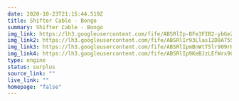 ```yaml
---
date: 2020-10-23T21:15:44.519Z
title: Shifter Cable - Bongo
summary: Shifter Cable - Bongo
img_link: https://lh3.googleusercontent.com/fife/ABSRlIp-BFe3FIB2-ybGeZhFBy0NBfUj9pdU2K_1_hLKCvnVsUcwN7-A6j58uj8k2AOMfz1qY4OO1xRjkCfE1a-SJ01rPqM4c6lymOZcMv6Dg8zVlxh4A62sPHCb6XJJ7ieNBX5ckR2S8GQWQ2YtW0doLAUxLgWyKEjZ6cwIkN875tSr38xcplQlq95HwewdGlkS5OjgOa17iz-zKoLTlGx9iKR9UlD_Z69zs9oMy65O4lqWsy0s3JF95PQSmf32DoxWvMyw5es0y_dpjX26KwqvytijuLixDLcZTjau3nrGFylIdQeJZ7mmmOHLBpWPnujy09ravCw3TJPj7gVKYLvZi9BwdaOFPH8VQ5MkePXWni6Q3MawxeOQZYXQ3b7NGWKul_ZGE5PbNQb1yTkLNqfq3KNqmP1oumykzlECYBS5mG1diZxjRT0S-314n8-EflBaUWgrFm2tAxFIBLSLFDnEsJHxgQVbUueYryXs7T2Gk5NNKsXTysUgl2CpqBi3LLhLdgfzZPhIHukhfNGMeeyk_U1YBRuKCADhZv8Lpfm3uZasH4mmWUfekuQrZM3ctS0xBbRz2vhxAxdF9rAajGZjiCgxhXSACMPYNPGrLTZDTAo21utGfVnxv5823HN2RByJ94gtwgToyER47JAOLWanS_JaitSe8NIW73qrV598fHjN5YTT1VnCEmQK5KyGOULHTQoQmMMlVj7PQonTrfqdDDZOPxz69--P7Q=w738-h650-ft
img_link2: https://lh3.googleusercontent.com/fife/ABSRlIr93Llas12D8A75SGI1gYNr8W9weJRlVgrD5tJUS_TzaUNWgmCt3cR5M0apmzBULrvidhuNMsIrPmWCtnkjolINn80fE-E--6Jnv-Ohr0Pnzjbjbo6gwgPFFeL4UCxU3qyZS-Csg4jG7x8F23G4F4JwFc15p0Hvd_iya2PjI5UCfUKYdvryGNX-Bk5NsqN64q9oKiq5ekIADAknjbUE70gSyxv-K2rI-QdKQ0_fwzBmmH7lGZDe21JhIhK5jCJRxMl-qUM1KPUoQp4zJxJ5DWXhpVxrIaFyshRXeREzPhsFLgJWWtqg_YAzdVaQWmWbwr09i-PPbURHoT5irRbhHbqn3jGRdEAPMkTcM2KztM6CH9s9Nn7thwe2HSF6uu6mjcs8G2LXcPircpJNUUO_BRZuhCB9-yAhptoLqjk4N3LznQpO-FYBTPhPmbG53vtS0cPSDnkIXJwqVVXj0v57J5LUylgXaWjOIQcO2MdtuieORh7EFjZway-Fm-c5zh0rgBWkuj0zAvgNOi_CYNxfEv4pKBttBKFzCfwjfDDvGqxTkbbojxSh1hN-CeabZ-ia9NSmzoReuSYj5S4aW170zvuROl0g78kZKZGodrnyfkJQwGAnZQg70X1vYOwBkFFU2bZDD80rEchrEU3N7M8zgAU6QzyA6U5QoR83e-q8BF4SbhnLuuq1ktHM8NviH86UULZYxfE5rDSQZdjgoXRLB72wjRmnNS0ZqQ=w738-h650-ft
img_link3: https://lh3.googleusercontent.com/fife/ABSRlIpmBnWtT5lr909rHU-ygkzgXttHcB_ot_Buiqqd_2jGGCOadfIaSCX2ZSelIiNG17vMk-0nvFYV2Rw6IA1bTfa9R0X8HdX4ucly9XYI5MesSpS_Hu5zhVdiaqLBHqE3jZDTxBoFFEYG3RCO5518Rj6bRTLH_iuA2Q6umRrDsy9pVJcw2LPjPE2RjGn8QchaiNviG4q2KvMQif4uFB1m_T-W862bJYEmzAGAl_opm3SmdiV7mLNUvcMLXothudio_8utXe1t-V0RQOGcllMYNZSOT9ie2TvXVwtMdmU7hMVSm_1NIXUNb49wTpkxoO6LwS3FtH2V1cO49qEYzrW0qg9Fb1S3jpxZoAlOKW4Bm14R87HAtqXMT79xFdCgbvHISKtFK3MiVQCcuUjEbn0pQ7DTBbuf3-Ka5iwYEcTT3dGNTE9rHuXDAUIKB2taWwFy1mFcLyR0j8IT4ZYlJ5JYYC4-AQ7xptZx5ZiPAG44LyGc8VQL5muUsR_JufxelzQWB2K9MyYhcMfSRn8QaDCps3Zjx6rb6h3spyAoPmGpYfrA-viqWywyveGUWzg80MQISVnixbRrxMxgoT8HvvvXPaNu8oIdhWsbxCAa4bVvdOS0AOhbPflOuWmsBwqIltykb5phO3UZM88cK8BBiuPgGBm3ZsOTZwG30QwSdpV7r1PQcGL04FcMPXKIj0yGG3X7W7QrHcgg9RkYSJm6q5jzA68Z_luZNmnMfA=w738-h650-ft
img_link4: https://lh3.googleusercontent.com/fife/ABSRlIp9KeBJzLEfWrx90sVmPaElmiz8Hr9G1m45JaGnN1pqxS6lBX1N6hcLG2Kri-KWhQ5kG2o5Oxfs39QJ0LgfbxnUPbdg9zwbWw-bIM6XrvtVl7hEbqE_4Qzipk710sBtmUf1ztMO2WFr4EivsI3FvzmwvUQVExDc4FeY9FPnI6DhMYTYRRSil6lu3GRAReJ4yeo3ZLj6BwCI8AEZoMhBZWr3sDOZm3kVZXsmmZD6XlUfh3hq0pfUk1-ueipEDqLAuXbv4hB7dzVEYO6FXeR4d74yYLlgdkh6P8kkN6ptr8zhm8dOH9wLU9iwDssm-y71QH1vjtc-QgDm1W_wO8SlsDJF_rdyC6xaPEbfLr-E7hL-9jY5P4PzZE06q5JxUhR-fzYPYUYQO9MJTXzWst7dWh98EiDrVABvLZ1X9qbFQpEpi58hFWdGR4au2AE3jdUkvz0I8l9dQBD5zdzERLn7MxTbJkGbwPM2ZrTd1XpHp0sxFxpPjIzFyoefqUofVr-XOUE12Lu88-zvn5B9uBlux_qNdHOIrTHnLaS8MpVCWNDzRKL08zKNSzQ1bmGKfLGXAbmWSyi4nIxxa8vhZO7Q3fifgj7Q_bGU5-pAF96yuXqxFQ_oI5becFIZzXvCNIsj-RaK0St3eL4hajF8dFStI2ImN3fFtJssNw1B2PDkXtxorMimZg44As0vQm7yna16LJ5g1dasFtkVhOEcCEEj63NZEPh9HEzSzg=w738-h650-ft
type: engine
status: surplus
source_link: ""
live_link: ""
homepage: "false"
---
```

